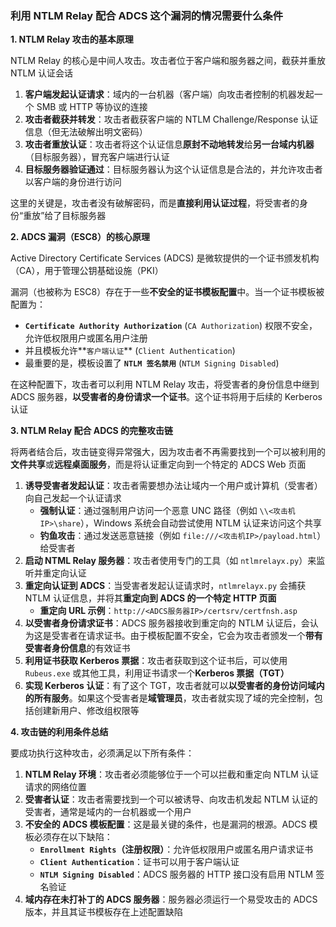 ### 利用 NTLM Relay 配合 ADCS 这个漏洞的情况需要什么条件

**1. NTLM Relay 攻击的基本原理**

NTLM Relay 的核心是中间人攻击。攻击者位于客户端和服务器之间，截获并重放 NTLM 认证会话

1. **客户端发起认证请求**：域内的一台机器（客户端）向攻击者控制的机器发起一个 SMB 或 HTTP 等协议的连接
2. **攻击者截获并转发**：攻击者截获客户端的 NTLM Challenge/Response 认证信息（但无法破解出明文密码）
3. **攻击者重放认证**：攻击者将这个认证信息**原封不动地转发**给**另一台域内机器**（目标服务器），冒充客户端进行认证
4. **目标服务器验证通过**：目标服务器认为这个认证信息是合法的，并允许攻击者以客户端的身份进行访问

这里的关键是，攻击者没有破解密码，而是**直接利用认证过程**，将受害者的身份“重放”给了目标服务器

**2. ADCS 漏洞（ESC8）的核心原理**

Active Directory Certificate Services (ADCS) 是微软提供的一个证书颁发机构（CA），用于管理公钥基础设施（PKI）

漏洞（也被称为 ESC8）存在于一些**不安全的证书模板配置**中。当一个证书模板被配置为：

- **`Certificate Authority Authorization`** (`CA Authorization`) 权限不安全，允许低权限用户或匿名用户注册
- 并且模板允许**`客户端认证`** (`Client Authentication`)
- 最重要的是，模板设置了 **`NTLM 签名禁用`** (`NTLM Signing Disabled`)

在这种配置下，攻击者可以利用 NTLM Relay 攻击，将受害者的身份信息中继到 ADCS 服务器，**以受害者的身份请求一个证书**。这个证书将用于后续的 Kerberos 认证

**3. NTLM Relay 配合 ADCS 的完整攻击链**

将两者结合后，攻击链变得异常强大，因为攻击者不再需要找到一个可以被利用的**文件共享**或**远程桌面服务**，而是将认证重定向到一个特定的 ADCS Web 页面

1. **诱导受害者发起认证**：攻击者需要想办法让域内一个用户或计算机（受害者）向自己发起一个认证请求
   - **强制认证**：通过强制用户访问一个恶意 UNC 路径（例如 `\\<攻击机IP>\share`），Windows 系统会自动尝试使用 NTLM 认证来访问这个共享
   - **钓鱼攻击**：通过发送恶意链接（例如 `file:///<攻击机IP>/payload.html`）给受害者
2. **启动 NTML Relay 服务器**：攻击者使用专门的工具（如 `ntlmrelayx.py`）来监听并重定向认证
3. **重定向认证到 ADCS**：当受害者发起认证请求时，`ntlmrelayx.py` 会捕获 NTLM 认证信息，并将其**重定向到 ADCS 的一个特定 HTTP 页面**
   - **重定向 URL 示例**：`http://<ADCS服务器IP>/certsrv/certfnsh.asp`
4. **以受害者身份请求证书**：ADCS 服务器接收到重定向的 NTLM 认证后，会认为这是受害者在请求证书。由于模板配置不安全，它会为攻击者颁发一个**带有受害者身份信息**的有效证书
5. **利用证书获取 Kerberos 票据**：攻击者获取到这个证书后，可以使用 `Rubeus.exe` 或其他工具，利用证书请求一个**Kerberos 票据（TGT）**
6. **实现 Kerberos 认证**：有了这个 TGT，攻击者就可以**以受害者的身份访问域内的所有服务**。如果这个受害者是**域管理员**，攻击者就实现了域的完全控制，包括创建新用户、修改组权限等

**4. 攻击链的利用条件总结**

要成功执行这种攻击，必须满足以下所有条件：

1. **NTLM Relay 环境**：攻击者必须能够位于一个可以拦截和重定向 NTLM 认证请求的网络位置
2. **受害者认证**：攻击者需要找到一个可以被诱导、向攻击机发起 NTLM 认证的受害者，通常是域内的一台机器或一个用户
3. **不安全的 ADCS 模板配置**：这是最关键的条件，也是漏洞的根源。ADCS 模板必须存在以下缺陷：
   - **`Enrollment Rights`（注册权限）**：允许低权限用户或匿名用户请求证书
   - **`Client Authentication`**：证书可以用于客户端认证
   - **`NTLM Signing Disabled`**：ADCS 服务器的 HTTP 接口没有启用 NTLM 签名验证
4. **域内存在未打补丁的 ADCS 服务器**：服务器必须运行一个易受攻击的 ADCS 版本，并且其证书模板存在上述配置缺陷